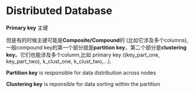 # Distributed Database

**Primary key** 主键

但是有的时候主键可能是**Composite/Compound**的 (比如它涉及多个columns), 一般compound key的第一个部分就是**partition key**，第二个部分是**clustering key**。它们也能涉及多个column,比如 primary key ((key_part_one, key_part_two), k_clust_one, k_clust_two,...).

**Partition key** is responsible for data distribution across nodes

**Clustering key** is reponsible for data sorting within the partition



